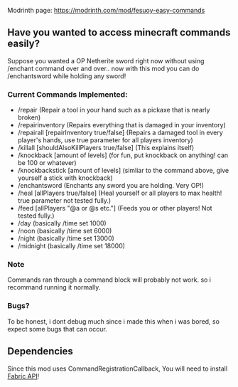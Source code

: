 Modrinth page: https://modrinth.com/mod/fesuoy-easy-commands

## Have you wanted to access minecraft commands easily? 

Suppose you wanted a OP Netherite sword right now without using /enchant command over and over.. now with this mod you can do /enchantsword while holding any sword!

### Current Commands Implemented:

- /repair (Repair a tool in your hand such as a pickaxe that is nearly broken)
- /repairinventory (Repairs everything that is damaged in your inventory)
- /repairall [repairInventory true/false] (Repairs a damaged tool in every player's hands, use true parameter for all players inventory)
- /killall [shouldAlsoKillPlayers true/false] (This explains itself)
- /knockback [amount of levels] (for fun, put knockback on anything! can be 100 or whatever)
- /knockbackstick [amount of levels] (simliar to the command above, give yourself a stick with knockback)
- /enchantsword (Enchants any sword you are holding. Very OP!)
- /heal [allPlayers true/false] (Heal yourself or all players to max health! true parameter not tested fully.)
- /feed [allPlayers "@a or @s etc."] (Feeds you or other players! Not tested fully.)
- /day (basically /time set 1000)
- /noon (basically /time set 6000)
- /night (basically /time set 13000)
- /midnight (basically /time set 18000)

### Note
Commands ran through a command block will probably not work. so i recommand running it normally.

### Bugs?
To be honest, i dont debug much since i made this when i was bored, so expect some bugs that can occur.

## Dependencies
Since this mod uses CommandRegistrationCallback, You will need to install [Fabric API](https://modrinth.com/mod/fabric-api)!
